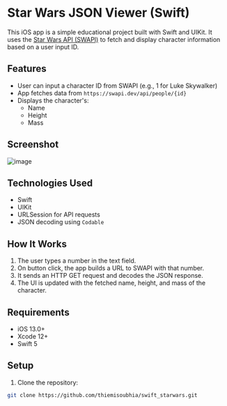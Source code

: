 # Star Wars JSON Viewer (Swift)

This iOS app is a simple educational project built with Swift and UIKit. It uses the [Star Wars API (SWAPI)](https://swapi.dev) to fetch and display character information based on a user input ID.

## Features

- User can input a character ID from SWAPI (e.g., 1 for Luke Skywalker)
- App fetches data from `https://swapi.dev/api/people/{id}`
- Displays the character's:
  - Name
  - Height
  - Mass

## Screenshot
![image](https://github.com/user-attachments/assets/becf5a51-031f-4937-b219-9dcfb4885247)

## Technologies Used

- Swift
- UIKit
- URLSession for API requests
- JSON decoding using `Codable`

## How It Works

1. The user types a number in the text field.
2. On button click, the app builds a URL to SWAPI with that number.
3. It sends an HTTP GET request and decodes the JSON response.
4. The UI is updated with the fetched name, height, and mass of the character.

## Requirements

- iOS 13.0+
- Xcode 12+
- Swift 5

## Setup

1. Clone the repository:

```bash
git clone https://github.com/thiemisoubhia/swift_starwars.git
